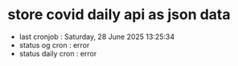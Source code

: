 # store covid daily api as json data

- last cronjob : Saturday, 28 June 2025 13:25:34
- status og cron : error
- status daily cron : error
      
      